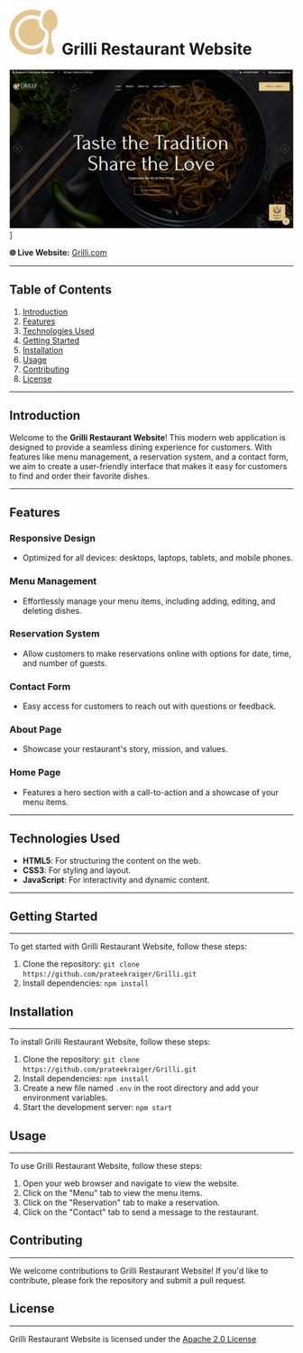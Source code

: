 # [![Grilli Logo](favicon.svg)](https://grillirestaurant.com) Grilli Restaurant Website

![](preview.png)]


**🌐 Live Website:** [Grilli.com](https://grilli-50z.pages.dev/)

---

##  Table of Contents

1. [Introduction](#introduction)
2. [Features](#features)
3. [Technologies Used](#technologies-used)
4. [Getting Started](#getting-started)
5. [Installation](#installation)
6. [Usage](#usage)
7. [Contributing](#contributing)
8. [License](#license)

---

##  Introduction

Welcome to the **Grilli Restaurant Website**! This modern web application is designed to provide a seamless dining experience for customers. With features like menu management, a reservation system, and a contact form, we aim to create a user-friendly interface that makes it easy for customers to find and order their favorite dishes.

---

##  Features

### Responsive Design
- Optimized for all devices: desktops, laptops, tablets, and mobile phones.

###  Menu Management
- Effortlessly manage your menu items, including adding, editing, and deleting dishes.

###  Reservation System
- Allow customers to make reservations online with options for date, time, and number of guests.

###  Contact Form
- Easy access for customers to reach out with questions or feedback.

###  About Page
- Showcase your restaurant's story, mission, and values.

###  Home Page
- Features a hero section with a call-to-action and a showcase of your menu items.

---

##  Technologies Used

- **HTML5**: For structuring the content on the web.
- **CSS3**: For styling and layout.
- **JavaScript**: For interactivity and dynamic content.

---

##  Getting Started

------------------

To get started with Grilli Restaurant Website, follow these steps:

1. Clone the repository: `git clone https://github.com/prateekraiger/Grilli.git`
2. Install dependencies: `npm install`

##  Installation
--------------- 

To install Grilli Restaurant Website, follow these steps:

1. Clone the repository: `git clone https://github.com/prateekraiger/Grilli.git`
2. Install dependencies: `npm install`
3. Create a new file named `.env` in the root directory and add your environment variables.
4. Start the development server: `npm start`

##  Usage
--------

To use Grilli Restaurant Website, follow these steps:

1. Open your web browser and navigate to view the website.
2. Click on the "Menu" tab to view the menu items.
3. Click on the "Reservation" tab to make a reservation.
4. Click on the "Contact" tab to send a message to the restaurant.

## Contributing
--------------

We welcome contributions to Grilli Restaurant Website! If you'd like to contribute, please fork the repository and submit a pull request.

##  License
----------

Grilli Restaurant Website is licensed under the [Apache 2.0 License](https://www.apache.org/licenses/LICENSE-2.0.txt)

